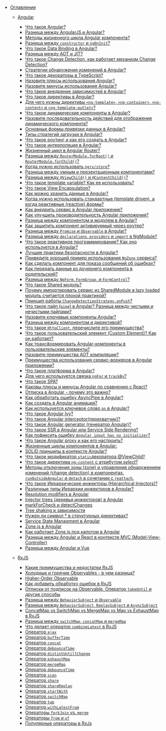

- [Оглавление](./main.md)
  - [Angular](./angular.md)
    - [Что такое Angular?](angular/Что_такое_Angular.md)
    - [Разница между AngularJS и Angular?](angular/Разница_между_AngularJS_и_Angular.md)
    - [Методы жизненного цикла Angular компонента?](angular/Методы_жизненного_цикла_Angular_компонента.md)
    - [Разница между `constructor` и `ngOnInit`?](angular/Разница_между_`constructor`_и_`ngOnInit`.md)
    - [Что такое Data Binding в Angular?](angular/Что_такое_Data_Binding_в_Angular.md)
    - [Разница между AOT и JIT?](angular/Разница_между_AOT_и_JIT.md)
    - [Что такое Change Detection, как работает механизм Change Detection?](angular/Что_такое_Change_Detection,_как_работает_механизм_Change_Detection.md)
    - [Cтратегии обнаружения изменений в Angular?](angular/Cтратегии_обнаружения_изменений_в_Angular.md)
    - [Что такое декораторы в TypeScript?](angular/Что_такое_декораторы_в_TypeScript.md)
    - [Назовите плюсы использования Angular?](angular/Назовите_плюсы_использования_Angular.md)
    - [Назовите минусы использования Angular?](angular/Назовите_минусы_использования_Angular.md)
    - [Что такое внедрение зависимостей в Angular?](angular/Что_такое_внедрение_зависимостей_в_Angular.md)
    - [Что такое директивы в Angular?](angular/Что_такое_директивы_в_Angular.md)
    - [Для чего нужны директивы `<ng-template>`, `<ng-container>`, `<ng-content>` и `<ng-template-outlet>`?](angular/Для_чего_нужны_директивы_ng-template.md)
    - [Что такое динамические компоненты в Angular?](angular/Что_такое_динамические_компоненты_в_Angular.md)
    - [Назовите последовательность действий для отображения динамического компонента?](angular/Назовите_последовательность_действий_для_отображения_динамического_компонента.md)
    - [Основные формы привязки данных в Angular?](angular/Основные_формы_привязки_данных_в_Angular.md)
    - [Типы стратегий загрузки в Angular?](angular/Типы_стратегий_загрузки_в_Angular.md)
    - [Что такое роутинг и как его создать в Angular?](angular/Что_такое_роутинг_и_как_его_создать_в_Angular.md)
    - [Что такое интерполяция в Angular?](angular/Что_такое_интерполяция_в_Angular.md)
    - [Жизненный цикл в Angular Router?](angular/Жизненный_цикл_в_Angular_Router.md)
    - [Разница между `RouterModule.forRoot()` и `RouterModule.forChild()`?](angular/Разница_между_`RouterModule.forRoot()`_и_`RouterModule.forChild()`.md)
    - [Когда нужно использовать `ngrx/store`?](angular/Когда_нужно_использовать_ngrx.md)
    - [Разница между умным и презентационным компонентами?](angular/Разница_между_умным_и_презентационным_компонентами.md)
    - [Разница между `@ViewChild()` и `@ContentChild()`?](angular/Разница_между_`@ViewChild()`_и_`@ContentChild()`.md)
    - [Что такое template variable? Как ее использовать?](angular/Что_такое_template_variable_Как_ее_использовать.md)
    - [Что такое View Encapsulation?](angular/Что_такое_View_Encapsulation.md)
    - [Как можно хранить данные в Angular?](angular/Как_можно_хранить_данные_в_Angular.md)
    - [Когда нужно использовать стандартные (template driven), а когда реактивные (reactive) формы?](angular/Когда_нужно_использовать_стандартные_(template_driven),_а_когда_реактивные_(reactive)_формы.md)
    - [Как внедрить сервис в Angular приложение?](angular/Как_внедрить_сервис_в_Angular_приложе.md)
    - [Как улучшить производительность Angular приложения?](angular/Как_улучшить_производительность_Angular_приложения.md)
    - [Разница между компонентом и модулем в Angular?](angular/Разница_между_компонентом_и_модулем_в_Angular.md)
    - [Как защитить компонент активируемый через роутер?](angular/Как_защитить_компонент_активируемый_через_роутер.md)
    - [Разница между `Promise` и `Observable` в Angular?](angular/Разница_между_`Promise`_и_`Observable`_в_Angular.md)
    - [Разница между `declarations`, `providers` и `import` в NgModule?](angular/Разница_между_`declarations`,_`providers`_и_`import`_в_NgModule.md)
    - [Что такое реактивное программирование? Как оно используется в Angular?](angular/Что_такое_реактивное_программирование_Как_оно_используется_в_Angular.md)
    - [Лучшие практики безопасности в Angular?](angular/Лучшие_практики_безопасности_в_Angular.md)
    - [Приведите хороший пример использования `NgZone` сервиса?](angular/Приведите_хороший_пример_использования_`NgZone`_сервиса.md)
    - [Как сделать компонент для показа сообщений об ошибках?](angular/Как_сделать_компонент_для_показа_сообщений_об_ошибках.md)
    - [Как передать данные из дочернего компонента в родительский?](angular/Как_передать_данные_из_дочернего_компонента_в_родительский.md)
    - [Разница между `NgForm`, `FormGroup`, и `FormControl`?](angular/Разница_между_`NgForm`,_`FormGroup`,_и_`FormControl`.md)
    - [Что такое Shared модуль?](angular/Что_такое_Shared_модуль.md)
    - [Почему импортировать сервис из SharedModule в lazy loaded модуль считается плохой практикой?](angular/Почему_импортировать_сервис_из_SharedModule_в_lazy_loaded_модуль_считается_плохой_практикой.md)
    - [Принцип работы `ChangeDetectionStrategy.onPush`?](angular/Принцип_работы_`ChangeDetectionStrategy.onPush`.md)
    - [Что такое пайп (`pipe`) в Angular? Разница между чистыми и нечистыми пайпами?](angular/Что_такое_пайп_(`pipe`)_в_Angular_Разница_между_чистыми_и_нечистыми_пайпами.md)
    - [Назовите ключевые компоненты Angular?](angular/Назовите_ключевые_компоненты_Angular.md)
    - [Разница между компонентом и директивой?](angular/Разница_между_компонентом_и_директивой.md)
    - [Что такое `HttpClient`, перечислите его преимущества?](angular/Что_такое_`HttpClient`,_перечислите_его_преимущества.md)
    - [Что такое пользовательский элемент (Custom Element)? Как он работает?](angular/Что_такое_пользовательский_элемент_(Custom_Element)_Как_он_работает.md)
    - [Как трансформировать Angular-компоненты в пользовательские элементы?](angular/Как_трансформировать_Angular-компоненты_в_пользовательские_элементы.md)
    - [Назовите преимущества AOT компиляции?](angular/Назовите_преимущества_AOT_компиляции.md)
    - [Преимущества использования сервис-воркеров в Angular приложении?](angular/Преимущества_использования_сервис-воркеров_в_Angular_приложении.md)
    - [Что такое платформа в Angular?](angular/Что_такое_платформа_в_Angular.md)
    - [Для чего используется связка `ngFor` и `trackBy`?](angular/Для_чего_используется_связка_`ngFor`_и_`trackBy`.md)
    - [Что такое SPA?](angular/Что_такое_SPA.md)
    - [Каковы плюсы и минусы Angular по сравнению с React?](angular/Каковы_плюсы_и_минусы_Angular_по_сравнению_с_React.md)
    - [Отписка в Angular - почему это важно?](angular/Отписка_в_Angular_-_почему_это_важно.md)
    - [Как обработать ошибку AsyncPipe в Angular?](angular/Как_обработать_ошибку_AsyncPipe_в_Angular.md)
    - [Как создать в Angular анимации?](angular/Как_создать_в_Angular_анимации.md)
    - [Как используется ключевое слово `as` в Angular?](angular/Как_используется_ключевое_слово_`as`_в_Angular.md)
    - [Что такое Angular Ivy?](angular/Что_такое_Angular_Ivy.md)
    - [Что такое Angular interceptor(перехватчик)?](angular/Что_такое_Angular_interceptor(перехватчик).md)
    - [Что такое Angular generator (генератор Angular)?](angular/Что_такое_Angular_generator_(генератор_Angular).md)
    - [Что такое SSR в Angular или Service Side Rendering?](angular/Что_такое_SSR_в_Angular_или_Service_Side_Rendering.md)
    - [Как пофиксить ошибку `Angular input has no initializer`?](angular/Как_пофиксить_ошибку_`Angular_input_has_no_initializer`.md)
    - [Что такое Angular proxy и как его настроить?](angular/Что_такое_Angular_proxy_и_как_его_настроить.md)
    - [Жизненные циклы компонентов в Angular:](angular/Жизненные_циклы_компонентов_в_Angular.md)
    - [SOLID принципы в контексте Angular?](angular/SOLID_принципы_в_контексте_Angular.md)
    - [Что такое модификатор `static`декораторa @ViewChild?](angular/Что_такое_модификатор_`static`декораторa_@ViewChild.md)
    - [Что такое директива `ng-content` с атрибутом _select_?](angular/Что_такое_директива_`ng-content`_с_атрибутом__select_.md)
    - [Методы отключения зоны (zone) и управления обнаружением изменений (change detection) в компонентах. `runOutsideAngular` и `detach` в сочетании с `reattach`.](angular/Методы_отключения_зоны_(zone)_и_управления_обнаружением_изменений_(change_detection)_в_компонентах._`runOutsideAngular`_и_`detach`_в_сочетании_с_`reattach`..md)
    - [Что такое Иерархические инжекторы (Hierarchical Injectors)?](angular/Что_такое_Иерархические_инжекторы_(Hierarchical_Injectors).md)
    - [Различные типы Иерархии инжекторов в Angular?](angular/Различные_типы_Иерархии_инжекторов_в_Angular.md)
    - [Resolution modifiers в Angular](angular/Resolution_modifiers_в_Angular.md)
    - [Injector trees (деревья инжекторов) в Angular](angular/Injector_trees_(деревья_инжекторов)_в_Angular.md)
    - [markForCheck и detectChanges](angular/markForCheck_и_detectChanges.md)
    - [Tree shaking и зависимости](angular/Tree_shaking_и_зависимости.md)
    - [Нужен ли символ \* в структурных директивах?](angular/Нужен_ли_символ_в_структурных_директивах.md)
    - [Service State Managment в Angular](angular/Service_State_Managment_в_Angular.md)
    - [Zone.js в Angular](angular/Zone.js_в_Angular.md)
    - [Как работает Zone.js под капотом в Angular](angular/Как_работает_Zone.js_под_капотом_в_Angular.md)
    - [Разница между Angular и React в контексте MVC (Model-View-Controller)](angular/Разница_между_Angular_и_React_в_контексте_MVC_(Model-View-Controller).md)
    - [Разница между Angular и Vue](angular/Разница_между_Angular_и_Vue.md)
    
  - [RxJS](./RxJS.md)
     - [Какие преимущества и недостатки RxJS](rxjs/Какие_преимущества_и_недостатки_RxJS.md)
     - [Холодные и горячие Observables - в чем разница?](rxjs/Холодные_и_горячие_Observables_-_в_чем_разница.md)
     - [Higher-Order Observable](rxjs/Higher-Order_Observable.md)
     - [Как добавить обработку ошибок в RxJS](rxjs/Как_добавить_обработку_ошибок_в_RxJS.md)
     - [Отписки от подписок на Observable. Оператор `takeUntil` и другие способы](rxjs/Отписки_от_подписок_на_Observable._Оператор_`takeUntil`_и_другие_способы.md)
     - [Разница между `BehaviorSubject` и `Observable`](rxjs/Разница_между_`BehaviorSubject`_и_`Observable`.md)
     - [Разница между `BehaviorSubject`, `ReplaySubject` и `AsyncSubject`](rxjs/Разница_между_`BehaviorSubject`,_`ReplaySubject`_и_`AsyncSubject`.md)
     - [ConcatMap vs SwitchMap vs MergeMap vs Map vs ExhaustMap в RxJS](rxjs/ConcatMap_vs_SwitchMap_vs_MergeMap_vs_Map_vs_ExhaustMap_в_RxJS.md)
     - [Разница между `switchMap`, `concatMap` и `mergeMap`](rxjs/Разница_между_`switchMap`,_`concatMap`_и_`mergeMap`.md)
     - [Что делает оператор `combineLatest` в RxJS](rxjs/Что_делает_оператор_`combineLatest`_в_RxJS.md)
     - [Оператор `ajax`](rxjs/Оператор_`ajax`.md)
     - [Оператор `bufferTime`](rxjs/Оператор_`bufferTime`.md)
     - [Оператор `concat`](rxjs/Оператор_`concat`.md)
     - [Оператор `debounceTime`](rxjs/Оператор_`debounceTime`.md)
     - [Оператор `distintUntillChange`](rxjs/Оператор_`distintUntillChange`.md)
     - [Оператор `exhaustMap`](rxjs/Оператор_`exhaustMap`.md)
     - [Оператор `mergeMap`](rxjs/Оператор_`mergeMap`.md)
     - [Оператор `debounceTime`](rxjs/Оператор_`debounceTime`.md)
     - [Оператор `scan`](rxjs/Оператор_`scan`.md)
     - [Оператор `share`](rxjs/Оператор_`share`.md)
     - [Оператор `shareReplay`](rxjs/Оператор_`shareReplay`.md)
     - [Оператор `startWith`](rxjs/Оператор_`startWith`.md)
     - [Оператор `switchMap`](rxjs/Оператор_`switchMap`.md)
     - [Оператор `tap`](rxjs/Оператор_`tap`.md)
     - [Оператор `withLatestFrom`](rxjs/Оператор_`withLatestFrom`.md)
     - [Операторы `forkJoin` vs. `merge`](rxjs/Операторы_`forkJoin`_vs._`merge`.md)
     - [Операторы `from` и `of`](rxjs/Операторы_`from`_и_`of`.md)
     - [Популярные операторы в RxJs](rxjs/Популярные_операторы_в_RxJs.md)